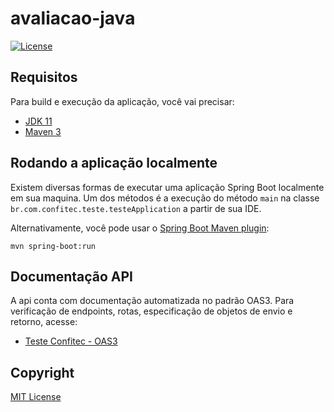 # avaliacao-java

[![License](http://img.shields.io/:license-MIT.svg)](https://mit-license.org/)

## Requisitos

Para build e execução da aplicação, você vai precisar:

- [JDK 11](http://www.oracle.com/technetwork/java/javase/downloads)
- [Maven 3](https://maven.apache.org)

## Rodando a aplicação localmente

Existem diversas formas de executar uma aplicação Spring Boot localmente em sua maquina. Um dos métodos é a execução do método `main` na classe `br.com.confitec.teste.testeApplication` a partir de sua IDE.


Alternativamente, você pode usar o [Spring Boot Maven plugin](https://docs.spring.io/spring-boot/docs/current/reference/html/build-tool-plugins-maven-plugin.html):

```shell
mvn spring-boot:run
```

## Documentação API

A api conta com documentação automatizada no padrão OAS3. Para verificação de endpoints, rotas, especificação de objetos de envio e retorno, acesse:
 - [Teste Confitec - OAS3](http://localhost:8081/swagger-ui/index.html)


## Copyright

[MIT License](https://mit-license.org/)
